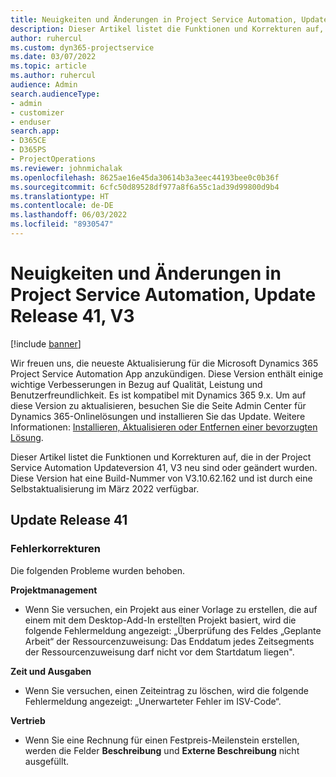 ```yaml
---
title: Neuigkeiten und Änderungen in Project Service Automation, Update Release 41, V3
description: Dieser Artikel listet die Funktionen und Korrekturen auf, die in Microsoft Dynamics 365 Project Service Automation Updateversion 41, V3, zur Verfügung stehen.
author: ruhercul
ms.custom: dyn365-projectservice
ms.date: 03/07/2022
ms.topic: article
ms.author: ruhercul
audience: Admin
search.audienceType:
- admin
- customizer
- enduser
search.app:
- D365CE
- D365PS
- ProjectOperations
ms.reviewer: johnmichalak
ms.openlocfilehash: 8625ae16e45da30614b3a3eec44193bee0c0b36f
ms.sourcegitcommit: 6cfc50d89528df977a8f6a55c1ad39d99800d9b4
ms.translationtype: HT
ms.contentlocale: de-DE
ms.lasthandoff: 06/03/2022
ms.locfileid: "8930547"
---
```

# <a name="whats-new-or-changed-in-project-service-automation-update-release-41-v3"></a>Neuigkeiten und Änderungen in Project Service Automation, Update Release 41, V3

[!include [banner](../includes/psa-now-project-operations.md)]

Wir freuen uns, die neueste Aktualisierung für die Microsoft Dynamics 365 Project Service Automation App anzukündigen. Diese Version enthält einige wichtige Verbesserungen in Bezug auf Qualität, Leistung und Benutzerfreundlichkeit. Es ist kompatibel mit Dynamics 365 9.x. Um auf diese Version zu aktualisieren, besuchen Sie die Seite Admin Center für Dynamics 365-Onlinelösungen und installieren Sie das Update. Weitere Informationen: [Installieren, Aktualisieren oder Entfernen einer bevorzugten Lösung](/power-platform/admin/install-remove-preferred-solution).

Dieser Artikel listet die Funktionen und Korrekturen auf, die in der Project Service Automation Updateversion 41, V3 neu sind oder geändert wurden. Diese Version hat eine Build-Nummer von V3.10.62.162 und ist durch eine Selbstaktualisierung im März 2022 verfügbar.

## <a name="update-release-41"></a>Update Release 41

### <a name="bug-fixes"></a>Fehlerkorrekturen

Die folgenden Probleme wurden behoben.

**Projektmanagement**
- Wenn Sie versuchen, ein Projekt aus einer Vorlage zu erstellen, die auf einem mit dem Desktop-Add-In erstellten Projekt basiert, wird die folgende Fehlermeldung angezeigt: „Überprüfung des Feldes „Geplante Arbeit“ der Ressourcenzuweisung: Das Enddatum jedes Zeitsegments der Ressourcenzuweisung darf nicht vor dem Startdatum liegen".

**Zeit und Ausgaben**
- Wenn Sie versuchen, einen Zeiteintrag zu löschen, wird die folgende Fehlermeldung angezeigt: „Unerwarteter Fehler im ISV-Code“.

**Vertrieb**
- Wenn Sie eine Rechnung für einen Festpreis-Meilenstein erstellen, werden die Felder **Beschreibung** und **Externe Beschreibung** nicht ausgefüllt. 
